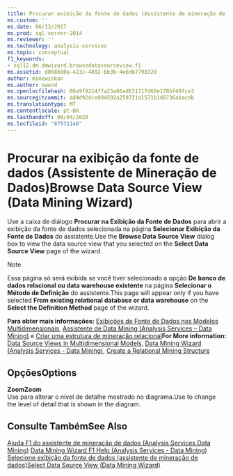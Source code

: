 ```yaml
---
title: Procurar exibição da fonte de dados (Assistente de mineração de dados) | Microsoft Docs
ms.custom: ''
ms.date: 06/13/2017
ms.prod: sql-server-2014
ms.reviewer: ''
ms.technology: analysis-services
ms.topic: conceptual
f1_keywords:
- sql12.dm.dmwizard.browsedatasourceview.f1
ms.assetid: d868600a-423c-4892-bb3b-4e6d67798328
author: minewiskan
ms.author: owend
ms.openlocfilehash: 08a9f9214f7a23a86ad631717d68e178bf49fce3
ms.sourcegitcommit: ad4d92dce894592a259721a1571b1d8736abacdb
ms.translationtype: MT
ms.contentlocale: pt-BR
ms.lasthandoff: 08/04/2020
ms.locfileid: "87571148"
---
```

# <a name="browse-data-source-view-data-mining-wizard"></a><span data-ttu-id="24d7f-102">Procurar na exibição da fonte de dados (Assistente de Mineração de Dados)</span><span class="sxs-lookup"><span data-stu-id="24d7f-102">Browse Data Source View (Data Mining Wizard)</span></span>
  <span data-ttu-id="24d7f-103">Use a caixa de diálogo **Procurar na Exibição da Fonte de Dados** para abrir a exibição da fonte de dados selecionada na página **Selecionar Exibição da Fonte de Dados** do assistente.</span><span class="sxs-lookup"><span data-stu-id="24d7f-103">Use the **Browse Data Source View** dialog box to view the data source view that you selected on the **Select Data Source View** page of the wizard.</span></span>  
  
> [!NOTE]  
>  <span data-ttu-id="24d7f-104">Essa página só será exibida se você tiver selecionado a opção **De banco de dados relacional ou data warehouse existente** na página **Selecionar o Método de Definição** do assistente.</span><span class="sxs-lookup"><span data-stu-id="24d7f-104">This page will appear only if you have selected **From existing relational database or data warehouse** on the **Select the Definition Method** page of the wizard.</span></span>  
  
 <span data-ttu-id="24d7f-105">**Para obter mais informações:** [Exibições de Fonte de Dados nos Modelos Multidimensionais](multidimensional-models/data-source-views-in-multidimensional-models.md), [Assistente de Data Mining &#40;Analysis Services – Data Mining&#41;](data-mining/data-mining-wizard-analysis-services-data-mining.md) e [Criar uma estrutura de mineração relacional](data-mining/create-a-relational-mining-structure.md)</span><span class="sxs-lookup"><span data-stu-id="24d7f-105">**For More information:** [Data Source Views in Multidimensional Models](multidimensional-models/data-source-views-in-multidimensional-models.md), [Data Mining Wizard &#40;Analysis Services - Data Mining&#41;](data-mining/data-mining-wizard-analysis-services-data-mining.md), [Create a Relational Mining Structure](data-mining/create-a-relational-mining-structure.md)</span></span>  
  
## <a name="options"></a><span data-ttu-id="24d7f-106">Opções</span><span class="sxs-lookup"><span data-stu-id="24d7f-106">Options</span></span>  
 <span data-ttu-id="24d7f-107">**Zoom**</span><span class="sxs-lookup"><span data-stu-id="24d7f-107">**Zoom**</span></span>  
 <span data-ttu-id="24d7f-108">Use para alterar o nível de detalhe mostrado no diagrama.</span><span class="sxs-lookup"><span data-stu-id="24d7f-108">Use to change the level of detail that is shown in the diagram.</span></span>  
  
## <a name="see-also"></a><span data-ttu-id="24d7f-109">Consulte Também</span><span class="sxs-lookup"><span data-stu-id="24d7f-109">See Also</span></span>  
 <span data-ttu-id="24d7f-110">[Ajuda F1 do assistente de mineração de dados &#40;Analysis Services Data Mining&#41;](data-mining-wizard-f1-help-analysis-services-data-mining.md) </span><span class="sxs-lookup"><span data-stu-id="24d7f-110">[Data Mining Wizard F1 Help &#40;Analysis Services - Data Mining&#41;](data-mining-wizard-f1-help-analysis-services-data-mining.md) </span></span>  
 [<span data-ttu-id="24d7f-111">Selecione exibição da fonte de dados &#40;assistente de mineração de dados&#41;</span><span class="sxs-lookup"><span data-stu-id="24d7f-111">Select Data Source View &#40;Data Mining Wizard&#41;</span></span>](select-data-source-view-data-mining-wizard.md)  
  
  
